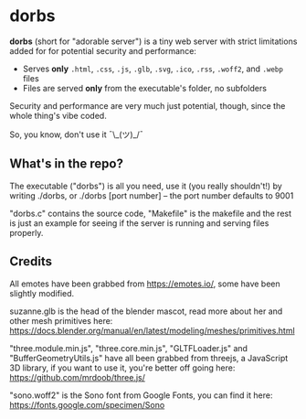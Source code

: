 # dorbs

**dorbs** (short for "adorable server") is a tiny web server with strict limitations added for for potential security and performance:

- Serves **only** `.html`, `.css`, `.js`, `.glb`, `.svg`, `.ico`, `.rss`, `.woff2`, and `.webp` files
- Files are served **only** from the executable's folder, no subfolders

Security and performance are very much just potential, though, since the whole thing's vibe coded.

So, you know, don't use it  ¯\\\_(ツ)\_/¯

## What's in the repo?

The executable ("dorbs") is all you need, use it (you really shouldn't!) by writing ./dorbs, or ./dorbs [port number] – the port number defaults to 9001

"dorbs.c" contains the source code, "Makefile" is the makefile and the rest is just an example for seeing if the server is running and serving files properly.

## Credits

All emotes have been grabbed from https://emotes.io/, some have been slightly modified.

suzanne.glb is the head of the blender mascot, read more about her and other mesh primitives here: https://docs.blender.org/manual/en/latest/modeling/meshes/primitives.html

"three.module.min.js", "three.core.min.js", "GLTFLoader.js" and "BufferGeometryUtils.js" have all been grabbed from threejs, a JavaScript 3D library, if you want to use it, you're better off going here: https://github.com/mrdoob/three.js/

"sono.woff2" is the Sono font from Google Fonts, you can find it here: https://fonts.google.com/specimen/Sono